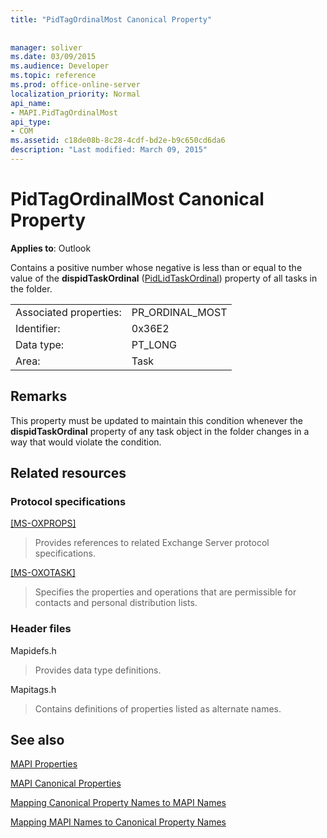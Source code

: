 ```yaml
---
title: "PidTagOrdinalMost Canonical Property"
 
 
manager: soliver
ms.date: 03/09/2015
ms.audience: Developer
ms.topic: reference
ms.prod: office-online-server
localization_priority: Normal
api_name:
- MAPI.PidTagOrdinalMost
api_type:
- COM
ms.assetid: c18de08b-8c28-4cdf-bd2e-b9c650cd6da6
description: "Last modified: March 09, 2015"
---
```


# PidTagOrdinalMost Canonical Property

  
  
**Applies to**: Outlook 
  
Contains a positive number whose negative is less than or equal to the value of the **dispidTaskOrdinal** ([PidLidTaskOrdinal](pidlidtaskordinal-canonical-property.md)) property of all tasks in the folder.
  
|||
|:-----|:-----|
|Associated properties:  <br/> |PR_ORDINAL_MOST  <br/> |
|Identifier:  <br/> |0x36E2  <br/> |
|Data type:  <br/> |PT_LONG  <br/> |
|Area:  <br/> |Task  <br/> |
   
## Remarks

This property must be updated to maintain this condition whenever the **dispidTaskOrdinal** property of any task object in the folder changes in a way that would violate the condition. 
  
## Related resources

### Protocol specifications

[[MS-OXPROPS]](http://msdn.microsoft.com/library/f6ab1613-aefe-447d-a49c-18217230b148%28Office.15%29.aspx)
  
> Provides references to related Exchange Server protocol specifications.
    
[[MS-OXOTASK]](http://msdn.microsoft.com/library/55600ec0-6195-4730-8436-59c7931ef27e%28Office.15%29.aspx)
  
> Specifies the properties and operations that are permissible for contacts and personal distribution lists.
  
### Header files

Mapidefs.h
  
> Provides data type definitions.
    
Mapitags.h
  
> Contains definitions of properties listed as alternate names.
    
## See also



[MAPI Properties](mapi-properties.md)
  
[MAPI Canonical Properties](mapi-canonical-properties.md)
  
[Mapping Canonical Property Names to MAPI Names](mapping-canonical-property-names-to-mapi-names.md)
  
[Mapping MAPI Names to Canonical Property Names](mapping-mapi-names-to-canonical-property-names.md)


